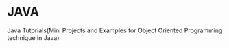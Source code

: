 # JAVA
 Java Tutorials(Mini Projects and Examples for Object Oriented Programming technique in Java)
